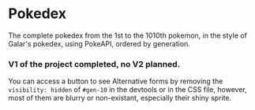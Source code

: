 # Pokedex

The complete pokedex from the 1st to the 1010th pokemon, in the style of Galar's pokedex, using PokeAPI, ordered by generation.

### V1 of the project completed, no V2 planned.

You can access a button to see Alternative forms by removing the `visibility: hidden` of `#gen-10` in the devtools or in the CSS file, however, most of them are blurry or non-existant, especially their shiny sprite.
